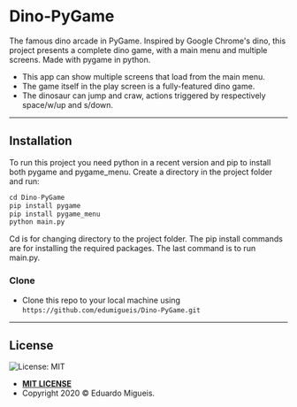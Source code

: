 
# Dino-PyGame

The famous dino arcade in PyGame. Inspired by Google Chrome's dino, this project presents a complete dino game, with a main menu and multiple screens. Made with pygame in python.

- This app can show multiple screens that load from the main menu.
- The game itself in the play screen  is a fully-featured dino game.
- The dinosaur can jump and craw, actions triggered by respectively space/w/up and s/down.
---

## Installation

To run this project you need python in a recent version and pip to install both pygame and pygame_menu. Create a directory in the project folder and run:

```py
cd Dino-PyGame
pip install pygame
pip install pygame_menu
python main.py
```
Cd is for changing directory to the project folder. The pip install commands are for installing the required packages. The last command is to run main.py.

### Clone

- Clone this repo to your local machine using `https://github.com/edumigueis/Dino-PyGame.git`
---

## License

![License: MIT](https://img.shields.io/badge/License-MIT-blue.svg)

- **[MIT LICENSE](https://opensource.org/licenses/MIT)**
- Copyright 2020 © Eduardo Migueis.
